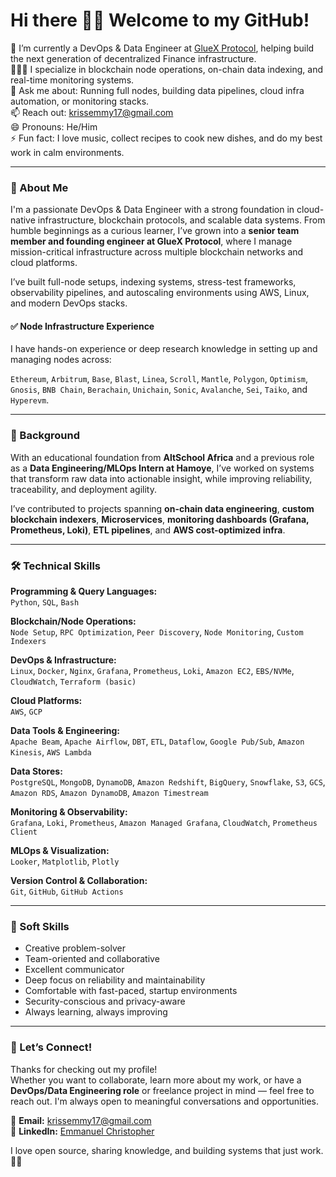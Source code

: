 # Hi there 👋🏾 Welcome to my GitHub!

🔭 I’m currently a DevOps & Data Engineer at [GlueX Protocol](https://gluex.xyz), helping build the next generation of decentralized Finance infrastructure.  
👨🏾‍💻 I specialize in blockchain node operations, on-chain data indexing, and real-time monitoring systems.  
💬 Ask me about: Running full nodes, building data pipelines, cloud infra automation, or monitoring stacks.  
📫 Reach out: krissemmy17@gmail.com  
😄 Pronouns: He/Him  
⚡ Fun fact: I love music, collect recipes to cook new dishes, and do my best work in calm environments.

---

### 🚀 About Me

I'm a passionate DevOps & Data Engineer with a strong foundation in cloud-native infrastructure, blockchain protocols, and scalable data systems. From humble beginnings as a curious learner, I’ve grown into a **senior team member and founding engineer at GlueX Protocol**, where I manage mission-critical infrastructure across multiple blockchain networks and cloud platforms.

I’ve built full-node setups, indexing systems, stress-test frameworks, observability pipelines, and autoscaling environments using AWS, Linux, and modern DevOps stacks. 

#### ✅ Node Infrastructure Experience
I have hands-on experience or deep research knowledge in setting up and managing nodes across:

`Ethereum`, `Arbitrum`, `Base`, `Blast`, `Linea`, `Scroll`, `Mantle`, `Polygon`, `Optimism`, `Gnosis`, `BNB Chain`, `Berachain`, `Unichain`, `Sonic`, `Avalanche`, `Sei`, `Taiko`, and `Hyperevm`.

---

### 💼 Background

With an educational foundation from **AltSchool Africa** and a previous role as a **Data Engineering/MLOps Intern at Hamoye**, I’ve worked on systems that transform raw data into actionable insight, while improving reliability, traceability, and deployment agility.

I’ve contributed to projects spanning **on-chain data engineering**, **custom blockchain indexers**, **Microservices**, **monitoring dashboards (Grafana, Prometheus, Loki)**, **ETL pipelines**, and **AWS cost-optimized infra**.

---

### 🛠️ Technical Skills

**Programming & Query Languages:**  
`Python`, `SQL`, `Bash`

**Blockchain/Node Operations:**  
`Node Setup`, `RPC Optimization`, `Peer Discovery`, `Node Monitoring`, `Custom Indexers`

**DevOps & Infrastructure:**  
`Linux`, `Docker`, `Nginx`, `Grafana`, `Prometheus`, `Loki`, `Amazon EC2`, `EBS/NVMe`, `CloudWatch`, `Terraform (basic)`

**Cloud Platforms:**  
`AWS`, `GCP`

**Data Tools & Engineering:**  
`Apache Beam`, `Apache Airflow`, `DBT`, `ETL`, `Dataflow`, `Google Pub/Sub`, `Amazon Kinesis`, `AWS Lambda`

**Data Stores:**  
`PostgreSQL`, `MongoDB`, `DynamoDB`, `Amazon Redshift`, `BigQuery`, `Snowflake`, `S3`, `GCS`, `Amazon RDS`, `Amazon DynamoDB`, `Amazon Timestream`

**Monitoring & Observability:**  
`Grafana`, `Loki`, `Prometheus`, `Amazon Managed Grafana`, `CloudWatch`, `Prometheus Client`

**MLOps & Visualization:**  
`Looker`, `Matplotlib`, `Plotly`

**Version Control & Collaboration:**  
`Git`, `GitHub`, `GitHub Actions`

---

### 🧠 Soft Skills

- Creative problem-solver
- Team-oriented and collaborative
- Excellent communicator
- Deep focus on reliability and maintainability
- Comfortable with fast-paced, startup environments
- Security-conscious and privacy-aware
- Always learning, always improving

---

### 🤝 Let’s Connect!

Thanks for checking out my profile!  
Whether you want to collaborate, learn more about my work, or have a **DevOps/Data Engineering role** or freelance project in mind — feel free to reach out. I'm always open to meaningful conversations and opportunities.  

📧 **Email:** krissemmy17@gmail.com  
🔗 **LinkedIn:** [Emmanuel Christopher](https://www.linkedin.com/in/emmanuel-christopher/)  

I love open source, sharing knowledge, and building systems that just work. 👋🏾
